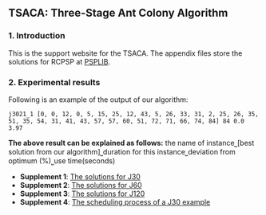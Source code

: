 ## TSACA: Three-Stage Ant Colony Algorithm

### 1. Introduction
This is the support website for the TSACA. The appendix files store the solutions for RCPSP at [PSPLIB](http://www.om-db.wi.tum.de/psplib/library.html).


###  2. Experimental results
Following is an example of the output of our algorithm:
```
j3021_1 [0, 0, 12, 0, 5, 15, 25, 12, 43, 5, 26, 33, 31, 2, 25, 26, 35, 51, 35, 54, 31, 41, 43, 57, 57, 60, 51, 72, 71, 66, 74, 84] 84 0.0 3.97
```
**The above result can be explained as follows:**
the name of instance⎵[best solution from our algorithm]⎵duration for this instance⎵deviation from optimum (%)⎵use time(seconds)


- **Supplement 1**:  [The solutions for J30](j30detail.md)
- **Supplement 2**:  [The solutions for J60](j60detail.md)
- **Supplement 3**:  [The solutions for J120](j120detail.md)
- **Supplement 4**:  [The scheduling process of a J30 example](j30example.md)

